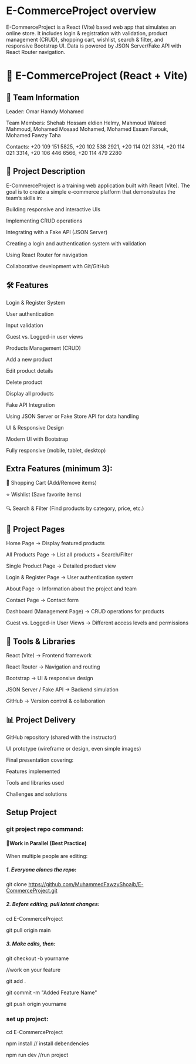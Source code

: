 # E-CommerceProject overview
E-CommerceProject is a React (Vite) based web app that simulates an online store. It includes login &amp; registration with validation, product management (CRUD), shopping cart, wishlist, search &amp; filter, and responsive Bootstrap UI. Data is powered by JSON Server/Fake API with React Router navigation.

# 🛒 E-CommerceProject (React + Vite)
## 📌 Team Information

Leader: Omar Hamdy Mohamed

Team Members: Shehab Hossam eldien Helmy, Mahmoud Waleed Mahmoud, Mohamed Mosaad Mohamed, Mohamed Essam Farouk, Mohamed Fawzy Taha

Contacts: +20 109 151 5825, +20 102 538 2921, +20 114 021 3314, +20 114 021 3314, +20 106 446 6566, +20 114 479 2280

## 🎯 Project Description

E-CommerceProject is a training web application built with React (Vite).
The goal is to create a simple e-commerce platform that demonstrates the team’s skills in:

Building responsive and interactive UIs

Implementing CRUD operations

Integrating with a Fake API (JSON Server)

Creating a login and authentication system with validation

Using React Router for navigation

Collaborative development with Git/GitHub

## 🛠️ Features

Login & Register System

User authentication

Input validation

Guest vs. Logged-in user views

Products Management (CRUD)

Add a new product

Edit product details

Delete product

Display all products

Fake API Integration

Using JSON Server or Fake Store API for data handling

UI & Responsive Design

Modern UI with Bootstrap

Fully responsive (mobile, tablet, desktop)

## Extra Features (minimum 3):

🛒 Shopping Cart (Add/Remove items)

⭐ Wishlist (Save favorite items)

🔍 Search & Filter (Find products by category, price, etc.)

## 📄 Project Pages

Home Page → Display featured products

All Products Page → List all products + Search/Filter

Single Product Page → Detailed product view

Login & Register Page → User authentication system

About Page → Information about the project and team

Contact Page → Contact form

Dashboard (Management Page) → CRUD operations for products

Guest vs. Logged-in User Views → Different access levels and permissions

## 🔧 Tools & Libraries

React (Vite) → Frontend framework

React Router → Navigation and routing

Bootstrap → UI & responsive design

JSON Server / Fake API → Backend simulation

GitHub → Version control & collaboration

## 📊 Project Delivery

GitHub repository (shared with the instructor)

UI prototype (wireframe or design, even simple images)

Final presentation covering:

Features implemented

Tools and libraries used

Challenges and solutions

## Setup Project
  ### git project repo command:
  #### 🔹Work in Parallel (Best Practice)

  When multiple people are editing:

  ##### 1. Everyone clones the repo:

  git clone https://github.com/MuhammedFawzyShoaib/E-CommerceProject.git


  ##### 2. Before editing, pull latest changes:

  cd E-CommerceProject

  git pull origin main
  
  ##### 3. Make edits, then:
  
  git checkout -b yourname
  
  //work on your feature
  
  git add .
  
  git commit -m "Added Feature Name"
  
  git push origin yourname

  
  ### set up project:
  
  cd E-CommerceProject
  
  npm install    // install debendencies
  
  npm run dev    //run project
  
